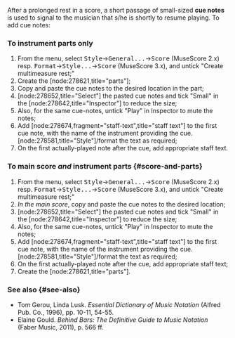 After a prolonged rest in a score, a short passage of small-sized __cue notes__ is used to signal to the musician that s/he is shortly to resume playing. To add cue notes:

### To instrument parts only

1. From the menu, select <samp class="menu">Style</samp>&rarr;<samp class="menutitem">General...</samp>&rarr;<samp class="menuentry">Score</samp> (MuseScore 2.x) resp. <samp class="menu">Format</samp>&rarr;<samp class="menutitem">Style...</samp>&rarr;<samp class="menuentry">Score</samp> (MuseScore 3.x), and untick "Create multimeasure rest;"
2. Create the [node:278621,title="parts"];
3. Copy and paste the cue notes to the desired location in the part;
4. [node:278652,title="Select"] the pasted cue notes and tick "Small" in the [node:278642,title="Inspector"] to reduce the size;
5. Also, for the same cue-notes, untick "Play" in Inspector to mute the notes;
6. Add [node:278674,fragment="staff-text",title="staff text"] to the first cue note, with the name of the instrument providing the cue. [node:278581,title="Style"]/format the text as required;
7. On the first actually-played note after the cue, add appropriate staff text.

### To main score _and_ instrument parts {#score-and-parts}

1. From the menu, select <samp class="menu">Style</samp>&rarr;<samp class="menutitem">General...</samp>&rarr;<samp class="menuentry">Score</samp> (MuseScore 2.x)  resp. <samp class="menu">Format</samp>&rarr;<samp class="menutitem">Style...</samp>&rarr;<samp class="menuentry">Score</samp> (MuseScore 3.x), and untick "Create multimeasure rest;"
2. _In the main score_, copy and paste the cue notes to the desired location;
4. [node:278652,title="Select"] the pasted cue notes and tick "Small" in the [node:278642,title="Inspector"] to reduce the size;
5. Also, for the same cue-notes, untick "Play" in Inspector to mute the notes;
6. Add [node:278674,fragment="staff-text",title="staff text"] to the first cue note, with the name of the instrument providing the cue. [node:278581,title="Style"]/format the text as required;
7. On the first actually-played note after the cue, add appropriate staff text;
8. Create the [node:278621,title="parts"].

### See also {#see-also}

* Tom Gerou, Linda Lusk. _Essential Dictionary of Music Notation_ (Alfred Pub. Co., 1996), pp. 10-11, 54-55. 
* Elaine Gould. _Behind Bars: The Definitive Guide to Music Notation_ (Faber Music, 2011), p. 566 ff.
